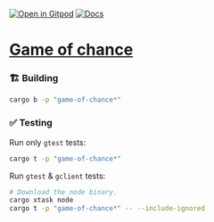 [![Open in Gitpod](https://img.shields.io/badge/Open_in-Gitpod-white?logo=gitpod)](https://gitpod.io/#FOLDER=game-of-chance/https://github.com/gear-foundation/dapps)
[![Docs](https://img.shields.io/github/actions/workflow/status/gear-foundation/dapps/contracts-docs.yml?logo=rust&label=docs)](https://dapps.gear.rs/game_of_chance_io)

# [Game of chance](https://wiki.gear-tech.io/docs/examples/game-of-chance)

### 🏗️ Building

```sh
cargo b -p "game-of-chance*"
```

### ✅ Testing

Run only `gtest` tests:
```sh
cargo t -p "game-of-chance*"
```

Run `gtest` & `gclient` tests:
```sh
# Download the node binary.
cargo xtask node
cargo t -p "game-of-chance*" -- --include-ignored
```
